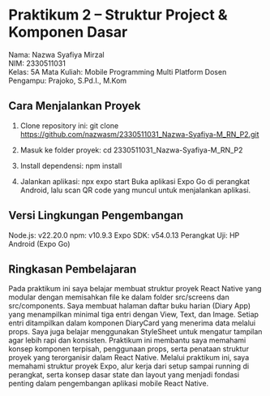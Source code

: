 # Praktikum 2 – Struktur Project & Komponen Dasar

Nama: Nazwa Syafiya Mirzal  
NIM: 2330511031  
Kelas: 5A
Mata Kuliah: Mobile Programming Multi Platform 
Dosen Pengampu: Prajoko, S.Pd.I., M.Kom  

## Cara Menjalankan Proyek
1. Clone repository ini:
   git clone https://github.com/nazwasm/2330511031_Nazwa-Syafiya-M_RN_P2.git
   
2. Masuk ke folder proyek:
cd 2330511031_Nazwa-Syafiya-M_RN_P2

3. Install dependensi:
npm install

4. Jalankan aplikasi:
npx expo start
Buka aplikasi Expo Go di perangkat Android, lalu scan QR code yang muncul untuk menjalankan aplikasi.

## Versi Lingkungan Pengembangan
Node.js: v22.20.0
npm: v10.9.3
Expo SDK: v54.0.13
Perangkat Uji: HP Android (Expo Go) 

## Ringkasan Pembelajaran
Pada praktikum ini saya belajar membuat struktur proyek React Native yang modular dengan memisahkan file ke dalam folder src/screens dan src/components. Saya membuat halaman daftar buku harian (Diary App) yang menampilkan minimal tiga entri dengan View, Text, dan Image. Setiap entri ditampilkan dalam komponen DiaryCard yang menerima data melalui props. Saya juga belajar menggunakan StyleSheet untuk mengatur tampilan agar lebih rapi dan konsisten. Praktikum ini membantu saya memahami konsep komponen terpisah, penggunaan props, serta penataan struktur proyek yang terorganisir dalam React Native.
Melalui praktikum ini, saya memahami struktur proyek Expo, alur kerja dari setup sampai running di perangkat, serta konsep dasar state dan layout yang menjadi fondasi penting dalam pengembangan aplikasi mobile React Native.
